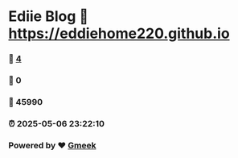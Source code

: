# Ediie Blog :link: https://eddiehome220.github.io 
### :page_facing_up: [4](https://eddiehome220.github.io/tag.html) 
### :speech_balloon: 0 
### :hibiscus: 45990 
### :alarm_clock: 2025-05-06 23:22:10 
### Powered by :heart: [Gmeek](https://github.com/Meekdai/Gmeek)
